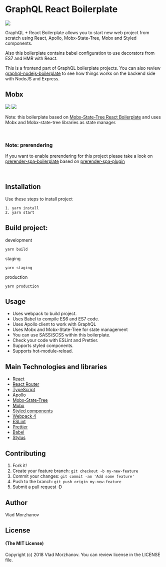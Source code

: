 # GraphQL React Boilerplate

<img src="https://i.imgur.com/tBMoE7v.png"/>

GraphQL + React Boilerplate allows you to start new web project from scratch using React, Apollo, Mobx-State-Tree, Mobx and Styled components.

Also this boilerplate contains babel configuration to use decorators from ES7 and HMR with React.

This is a frontend part of GraphQL boilerplate projects. You can also review <a href="https://github.com/VladMorzhanov/graphql-nodejs-boilerplate">graphql-nodejs-boilerplate</a> to see how things works on the backend side with NodeJS and Express.

## Mobx

<img src="https://i.imgur.com/8sCeaLh.png"/> <img src="https://i.imgur.com/KhPlLuR.png"/>

Note: this boilerplate based on <a href="https://github.com/VladMorzhanov/mst-react-boilerplate">Mobx-State-Tree React Boilerplate</a> and uses Mobx and Mobx-state-tree libraries as state manager.

&nbsp;

### Note: prerendering

If you want to enable prerendering for this project please take a look on <a href="https://github.com/VladMorzhanov/prerender-spa-boilerplate">prerender-spa-boilerplate</a> based on <a href="https://github.com/chrisvfritz/prerender-spa-plugin">prerender-spa-plugin</a>

&nbsp;
&nbsp;

## Installation

Use these steps to install project

```
1. yarn install
2. yarn start
```

## Build project:

development

```
yarn build
```

staging

```
yarn staging
```

production

```
yarn production
```

## Usage

- Uses webpack to build project.
- Uses Babel to compile ES6 and ES7 code.
- Uses Apollo client to work with GraphQL
- Uses Mobx and Mobx-State-Tree for state management
- You can use SASS\SCSS within this boilerplate.
- Check your code with ESLint and Prettier.
- Supports styled components.
- Supports hot-module-reload.

## Main Technologies and libraries

- <a href="https://reactjs.org/">React</a>
- <a href="https://reacttraining.com/react-router/">React Router</a>
- <a href="https://www.typescriptlang.org/">TypeScript</a>
- <a href="https://www.apollographql.com/">Apollo</a>
- <a href="https://github.com/mobxjs/mobx-state-tree">Mobx-State-Tree</a>
- <a href="https://github.com/mobxjs/mobx">Mobx</a>
- <a href="https://www.styled-components.com/">Styled components</a>
- <a href="https://webpack.js.org/">Webpack 4</a>
- <a href="https://eslint.org/">ESLint</a>
- <a href="https://github.com/prettier/prettier">Prettier</a>
- <a href="https://babeljs.io/">Babel</a>
- <a href="http://stylus-lang.com/">Stylus</a>

## Contributing

1.  Fork it!
2.  Create your feature branch: `git checkout -b my-new-feature`
3.  Commit your changes: `git commit -am 'Add some feature'`
4.  Push to the branch: `git push origin my-new-feature`
5.  Submit a pull request :D

## Author

Vlad Morzhanov

## License

#### (The MIT License)

Copyright (c) 2018 Vlad Morzhanov.
You can review license in the LICENSE file.
